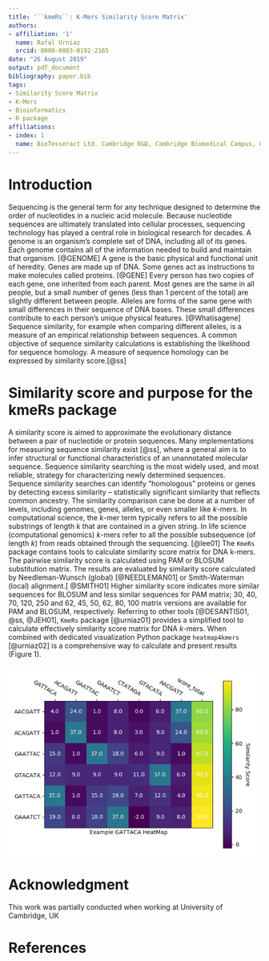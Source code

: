 ```yaml
---
title: '``kmeRs``: K-Mers Similarity Score Matrix'
authors:
- affiliation: '1'
  name: Rafal Urniaz
  orcid: 0000-0003-0192-2165
date: "26 August 2019"
output: pdf_document
bibliography: paper.bib
tags:
- Similarity Score Matrix
- K-Mers
- Bioinformatics
- R package
affiliations:
- index: 1
  name: BioTesseract Ltd. Cambridge R&D, Cambridge Biomedical Campus, Cambridge, UK
---
```


# Introduction 

Sequencing is the general term for any technique designed to determine the order of nucleotides in a nucleic acid molecule. Because nucleotide sequences are ultimately translated into cellular processes, sequencing technology has played a central role in biological research for decades. A genome is an organism’s complete set of DNA, including all of its genes. Each genome contains all of the information needed to build and maintain that organism. [@GENOME] A gene is the basic physical and functional unit of heredity. Genes are made up of DNA. Some genes act as instructions to make molecules called proteins. [@GENE] Every person has two copies of each gene, one inherited from each parent. Most genes are the same in all people, but a small number of genes (less than 1 percent of the total) are slightly different between people. Alleles are forms of the same gene with small differences in their sequence of DNA bases. These small differences contribute to each person’s unique physical features. [@Whatisagene] Sequence similarity, for example when comparing different alleles, is a measure of an empirical relationship between sequences. A common objective of sequence similarity calculations is establishing the likelihood for sequence homology. A measure of sequence homology can be expressed by similarity score.[@ss]

# Similarity score and purpose for the kmeRs package 

A similarity score is aimed to approximate the evolutionary distance between a pair of nucleotide or protein sequences. Many implementations for measuring sequence similarity exist [@ss], where a general aim is to infer structural or functional characteristics of an unannotated molecular sequence. Sequence similarity searching is the most widely used, and most reliable, strategy for characterizing newly determined sequences. Sequence similarity searches can identify ”homologous” proteins or genes by detecting excess similarity – statistically significant similarity that reflects common ancestry. The similarity comparison cane be done at a number of levels, including genomes, genes, alleles, or even smaller like *k*-mers. In computational science, the *k*-mer term typically refers to all the possible substrings of length *k* that are contained in a given string. In life science (computational genomics) *k*-mers refer to all the possible subsequence (of length *k*) from reads obtained through the sequencing. [@lee01] The ``KmeRs`` package contains tools to calculate similarity score matrix for DNA k-mers. The pairwise similarity score is calculated using PAM or BLOSUM substitution matrix. The results are evaluated by similarity score calculated by Needleman-Wunsch (global) [@NEEDLEMAN01] or Smith-Waterman (local) alignment.[ @SMITH01] Higher similarity score indicates more similar sequences for BLOSUM and less similar sequences for PAM matrix; 30, 40, 70, 120, 250 and 62, 45, 50, 62, 80, 100 matrix versions are available for PAM and BLOSUM, respectively. Referring to other tools [@DESANTIS01, @ss, @JEH01], ``KmeRs`` package [@urniaz01] provides a simplified tool to calculate effectively similarity score matrix for DNA *k*-mers. When combined with dedicated visualization Python package ``heatmap4kmers`` [@urniaz02] is a comprehensive way to calculate and present results (Figure 1).


![The pairwise similarity score matrix for 7 heptamers being an anagram of the movie title "GATTACA". Higher similarity score indicates more similar sequences.](Figure_1.png)

# Acknowledgment

This work was partially conducted when working at University of Cambridge, UK

# References
